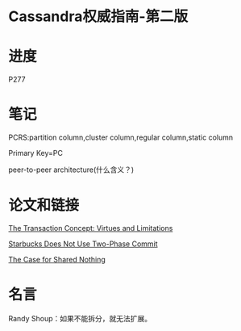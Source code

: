 # Cassandra权威指南-第二版

# 进度

P277

# 笔记

PCRS:partition column,cluster column,regular column,static column

Primary Key=PC

peer-to-peer architecture(什么含义？)

# 论文和链接

[The Transaction Concept: Virtues and Limitations](http://jimgray.azurewebsites.net/papers/thetransactionconcept.pdf)

[Starbucks Does Not Use Two-Phase Commit](https://www.enterpriseintegrationpatterns.com/ramblings/18_starbucks.html)

[The Case for Shared Nothing](http://db.cs.berkeley.edu/papers/hpts85-nothing.pdf)

# 名言

Randy Shoup：如果不能拆分，就无法扩展。

